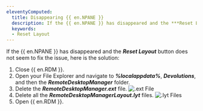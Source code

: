 ```yaml
---
eleventyComputed:
  title: Disappearing {{ en.NPANE }}
  description: If the {{ en.NPANE }} has disappeared and the ***Reset Layout*** button does not seem to fix the issue, this is an alternate solution.
  keywords:
  - Reset Layout
---
```


If the {{ en.NPANE }} has disappeared and the ***Reset Layout*** button does not seem to fix the issue, here is the solution:  

1. Close {{ en.RDM }}. 
1. Open your File Explorer and navigate to ***%localappdata%***, ***Devolutions***, and then the ***RemoteDesktopManager*** folder.  
1. Delete the ***RemoteDesktopManager.ext*** file. 
![.ext File](/img/en/kb/KB0006.png) 
1. Delete all the ***RemoteDesktopManagerLayout.lyt*** files. 
![.lyt Files](/img/en/kb/KB0007.png) 
1. Open {{ en.RDM }}. 
